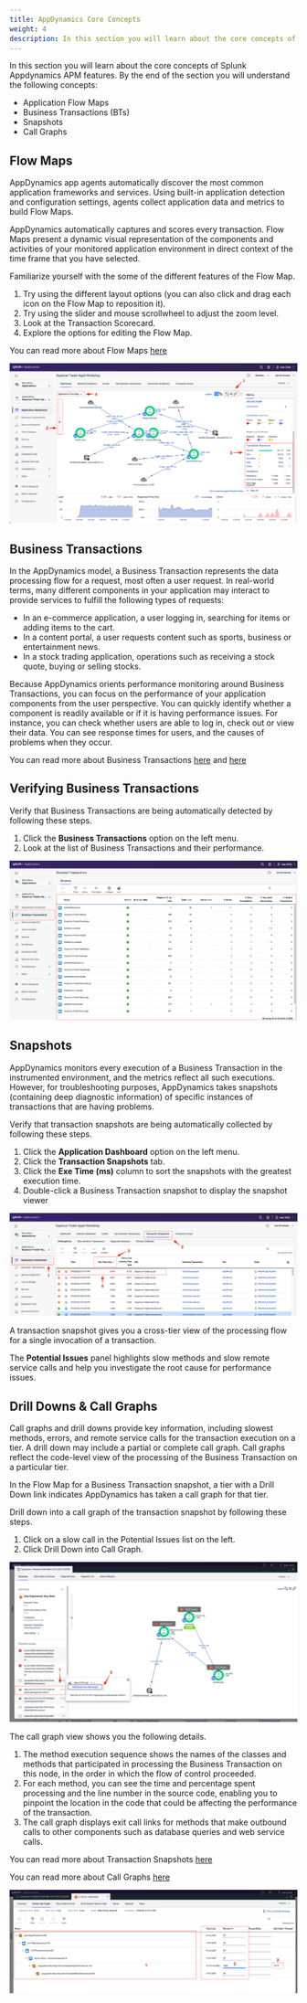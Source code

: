 ```yaml
---
title: AppDynamics Core Concepts
weight: 4
description: In this section you will learn about the core concepts of Splunk Appdynamics APM features 
---
```


In this section you will learn about the core concepts of Splunk Appdynamics APM features. By the end of the section you will understand the following concepts:
- Application Flow Maps
- Business Transactions (BTs)
- Snapshots
- Call Graphs

## Flow Maps

AppDynamics app agents automatically discover the most common application frameworks and services. Using built-in application detection and configuration settings, agents collect application data and metrics to build Flow Maps.

AppDynamics automatically captures and scores every transaction. Flow Maps present a dynamic visual representation of the components and activities of your monitored application environment in direct context of the time frame that you have selected.

Familiarize yourself with the some of the different features of the Flow Map.

1. Try using the different layout options (you can also click and drag each icon on the Flow Map to reposition it).
2. Try using the slider and mouse scrollwheel to adjust the zoom level.
3. Look at the Transaction Scorecard.
4. Explore the options for editing the Flow Map.

You can read more about Flow Maps [here](https://help.splunk.com/en/appdynamics-saas/application-performance-monitoring/25.7.0/business-applications/flow-maps/flow-map-overview)  
  
![Flow Map Components](images/FlowMapComponents.png)  
  
## Business Transactions  
  
In the AppDynamics model, a Business Transaction represents the data processing flow for a request, most often a user request. In real-world terms, many different components in your application may interact to provide services to fulfill the following types of requests:

- In an e-commerce application, a user logging in, searching for items or adding items to the cart.
- In a content portal, a user requests content such as sports, business or entertainment news.
- In a stock trading application, operations such as receiving a stock quote, buying or selling stocks.  
  
Because AppDynamics orients performance monitoring around Business Transactions, you can focus on the performance of your application components from the user perspective. You can quickly identify whether a component is readily available or if it is having performance issues. For instance, you can check whether users are able to log in, check out or view their data. You can see response times for users, and the causes of problems when they occur.

You can read more about Business Transactions [here](https://help.splunk.com/en/appdynamics-saas/application-performance-monitoring/25.7.0/overview-of-application-monitoring/business-transactions) and [here](https://help.splunk.com/en/appdynamics-saas/application-performance-monitoring/25.7.0/business-transactions)  

## Verifying Business Transactions 

Verify that Business Transactions are being automatically detected by following these steps.

1. Click the **Business Transactions** option on the left menu.
2. Look at the list of Business Transactions and their performance.


  
![Business Transactions](images/business-transactions.png)  
  
## Snapshots

AppDynamics monitors every execution of a Business Transaction in the instrumented environment, and the metrics reflect all such executions. However, for troubleshooting purposes, AppDynamics takes snapshots (containing deep diagnostic information) of specific instances of transactions that are having problems.

Verify that transaction snapshots are being automatically collected by following these steps.

1. Click the **Application Dashboard** option on the left menu.
2. Click the **Transaction Snapshots** tab.
3. Click the **Exe Time (ms)** column to sort the snapshots with the greatest execution time.
4. Double-click a Business Transaction snapshot to display the snapshot viewer  
  
![Snapshots](images/snapshots.png)  

A transaction snapshot gives you a cross-tier view of the processing flow for a single invocation of a transaction.

The **Potential Issues** panel highlights slow methods and slow remote service calls and help you investigate the root cause for performance issues.  

## Drill Downs & Call Graphs

Call graphs and drill downs provide key information, including slowest methods, errors, and remote service calls for the transaction execution on a tier. A drill down may include a partial or complete call graph. Call graphs reflect the code-level view of the processing of the Business Transaction on a particular tier.
  
In the Flow Map for a Business Transaction snapshot, a tier with a Drill Down link indicates AppDynamics has taken a call graph for that tier.
  
Drill down into a call graph of the transaction snapshot by following these steps.
  
1. Click on a slow call in the Potential Issues list on the left.
2. Click Drill Down into Call Graph.

![Snapshot Drill Down](images/SnapShotDrillDown.png)  
  
The call graph view shows you the following details.

1. The method execution sequence shows the names of the classes and methods that participated in processing the Business Transaction on this node, in the order in which the flow of control proceeded.
2. For each method, you can see the time and percentage spent processing and the line number in the source code, enabling you to pinpoint the location in the code that could be affecting the performance of the transaction.
3. The call graph displays exit call links for methods that make outbound calls to other components such as database queries and web service calls.

You can read more about Transaction Snapshots [here](https://help.splunk.com/en/appdynamics-saas/application-performance-monitoring/25.7.0/business-transactions/troubleshoot-business-transaction-performance-with-transaction-snapshots)

You can read more about Call Graphs [here](https://help.splunk.com/en/appdynamics-saas/application-performance-monitoring/25.7.0/business-transactions/troubleshoot-business-transaction-performance-with-transaction-snapshots/call-graphs)  
  
![Call Graph](images/call-graph.png)  

